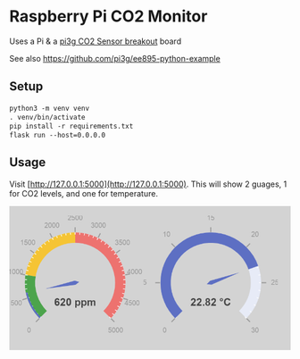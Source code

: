 # Raspberry Pi CO2 Monitor

Uses a Pi & a [pi3g CO2 Sensor breakout](https://pi3g.com/products/rpi-co2-sens-precision-long-term-calibrated-co2-sensor/) board

See also https://github.com/pi3g/ee895-python-example

## Setup
    python3 -m venv venv
    . venv/bin/activate
    pip install -r requirements.txt
    flask run --host=0.0.0.0


## Usage
Visit [http://127.0.0.1:5000](http://127.0.0.1:5000). This will show 2 guages, 1 for CO2 levels, and one for temperature.

![](screenshot.png)